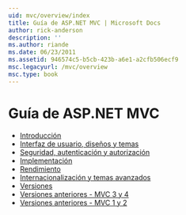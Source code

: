 ```yaml
---
uid: mvc/overview/index
title: Guía de ASP.NET MVC | Microsoft Docs
author: rick-anderson
description: ''
ms.author: riande
ms.date: 06/23/2011
ms.assetid: 946574c5-b5cb-423b-a6e1-a2cfb506ecf9
msc.legacyurl: /mvc/overview
msc.type: book
---
```

<a name="aspnet-mvc-guidance"></a>Guía de ASP.NET MVC
====================
- [Introducción](getting-started/index.md)
- [Interfaz de usuario, diseños y temas](views/index.md)
- [Seguridad, autenticación y autorización](security/index.md)
- [Implementación](deployment/index.md)
- [Rendimiento](performance/index.md)
- [Internacionalización y temas avanzados](advanced/index.md)
- [Versiones](releases/index.md)
- [Versiones anteriores - MVC 3 y 4](older-versions/index.md)
- [Versiones anteriores - MVC 1 y 2](older-versions-1/index.md)
